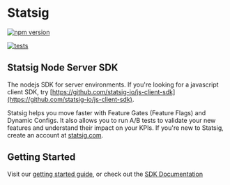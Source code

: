 # Statsig

[![npm version](https://badge.fury.io/js/statsig-node.svg)](https://badge.fury.io/js/statsig-node)

[![tests](https://github.com/statsig-io/private-node-js-server-sdk/actions/workflows/tests.yml/badge.svg)](https://github.com/statsig-io/private-node-js-server-sdk/actions/workflows/tests.yml)

## Statsig Node Server SDK

The nodejs SDK for server environments. If you're looking for a javascript client SDK, try [https://github.com/statsig-io/js-client-sdk](https://github.com/statsig-io/js-client-sdk).

Statsig helps you move faster with Feature Gates (Feature Flags) and Dynamic Configs. It also allows you to run A/B tests to validate your new features and understand their impact on your KPIs. If you're new to Statsig, create an account at [statsig.com](https://www.statsig.com).

## Getting Started

Visit our [getting started guide](https://www.statsig.com/docs/js-server), or check out the [SDK Documentation](https://github.com/statsig-io/node-js-server-sdk/blob/main/docs/README.md)
